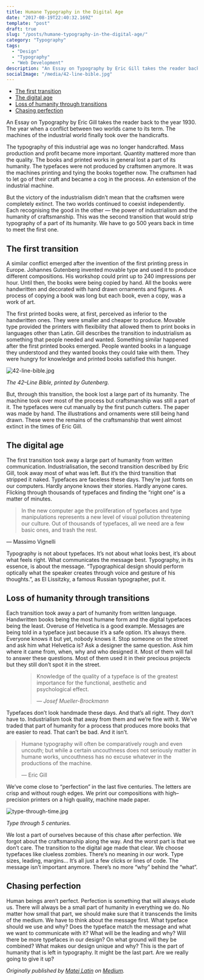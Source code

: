 ```yaml
---
title: Humane Typography in the Digital Age
date: "2017-08-19T22:40:32.169Z"
template: "post"
draft: true
slug: "/posts/humane-typography-in-the-digital-age/"
category: "Typography"
tags:
  - "Design"
  - "Typography"
  - "Web Development"
description: "An Essay on Typography by Eric Gill takes the reader back to the year 1930. The year when a conflict between two worlds came to its term. The machines of the industrial world finally took over the handicrafts."
socialImage: "/media/42-line-bible.jpg"
---
```


- [The first transition](#the-first-transition)
- [The digital age](#the-digital-age)
- [Loss of humanity through transitions](#loss-of-humanity-through-transitions)
- [Chasing perfection](#chasing-perfection)

An Essay on Typography by Eric Gill takes the reader back to the year 1930. The year when a conflict between two worlds came to its term. The machines of the industrial world finally took over the handicrafts.

The typography of this industrial age was no longer handcrafted. Mass production and profit became more important. Quantity mattered more than the quality. The books and printed works in general lost a part of its humanity. The typefaces were not produced by craftsmen anymore. It was the machines printing and tying the books together now. The craftsmen had to let go of their craft and became a cog in the process. An extension of the industrial machine.

But the victory of the industrialism didn’t mean that the craftsmen were completely extinct. The two worlds continued to coexist independently. Each recognising the good in the other — the power of industrialism and the humanity of craftsmanship. This was the second transition that would strip typography of a part of its humanity. We have to go 500 years back in time to meet the first one.

## The first transition

A similar conflict emerged after the invention of the first printing press in Europe. Johannes Gutenberg invented movable type and used it to produce different compositions. His workshop could print up to 240 impressions per hour. Until then, the books were being copied by hand. All the books were handwritten and decorated with hand drawn ornaments and figures. A process of copying a book was long but each book, even a copy, was a work of art.

The first printed books were, at first, perceived as inferior to the handwritten ones. They were smaller and cheaper to produce. Movable type provided the printers with flexibility that allowed them to print books in languages other than Latin. Gill describes the transition to industrialism as something that people needed and wanted. Something similar happened after the first printed books emerged. People wanted books in a language they understood and they wanted books they could take with them. They were hungry for knowledge and printed books satisfied this hunger.

![42-line-bible.jpg](/media/42-line-bible.jpg)

*The 42–Line Bible, printed by Gutenberg.*

But, through this transition, the book lost a large part of its humanity. The machine took over most of the process but craftsmanship was still a part of it. The typefaces were cut manually by the first punch cutters. The paper was made by hand. The illustrations and ornaments were still being hand drawn. These were the remains of the craftsmanship that went almost extinct in the times of Eric Gill.

## The digital age

The first transition took away a large part of humanity from written communication. Industrialisation, the second transition described by Eric Gill, took away most of what was left. But it’s the third transition that stripped it naked. Typefaces are faceless these days. They’re just fonts on our computers. Hardly anyone knows their stories. Hardly anyone cares. Flicking through thousands of typefaces and finding the “right one” is a matter of minutes.

> In the new computer age the proliferation of typefaces and type manipulations represents a new level of visual pollution threatening our culture. Out of thousands of typefaces, all we need are a few basic ones, and trash the rest.
>
— Massimo Vignelli

Typography is not about typefaces. It’s not about what looks best, it’s about what feels right. What communicates the message best. Typography, in its essence, is about the message. “Typographical design should perform optically what the speaker creates through voice and gesture of his thoughts.”, as El Lissitzky, a famous Russian typographer, put it.

## Loss of humanity through transitions

Each transition took away a part of humanity from written language. Handwritten books being the most humane form and the digital typefaces being the least. Overuse of Helvetica is a good example. Messages are being told in a typeface just because it’s a safe option. It’s always there. Everyone knows it but yet, nobody knows it. Stop someone on the street and ask him what Helvetica is? Ask a designer the same question. Ask him where it came from, when, why and who designed it. Most of them will fail to answer these questions. Most of them used it in their precious projects but they still don’t spot it in the street.

<figure>
	<blockquote>
		<p>Knowledge of the quality of a typeface is of the greatest importance for the functional, aesthetic and psychological effect.</p>
		<footer>
			<cite>— Josef Mueller-Brockmann</cite>
		</footer>
	</blockquote>
</figure>

Typefaces don’t look handmade these days. And that’s all right. They don’t have to. Industrialism took that away from them and we’re fine with it. We’ve traded that part of humanity for a process that produces more books that are easier to read. That can’t be bad. And it isn’t.

> Humane typography will often be comparatively rough and even uncouth; but while a certain uncouthness does not seriously matter in humane works, uncouthness has no excuse whatever in the productions of the machine.
>
> — Eric Gill

We’ve come close to “perfection” in the last five centuries. The letters are crisp and without rough edges. We print our compositions with high–precision printers on a high quality, machine made paper.

![type-through-time.jpg](/media/type-through-time.jpg)

*Type through 5 centuries.*

We lost a part of ourselves because of this chase after perfection. We forgot about the craftsmanship along the way. And the worst part is that we don’t care. The transition to the digital age made that clear. We choose typefaces like clueless zombies. There’s no meaning in our work. Type sizes, leading, margins… It’s all just a few clicks or lines of code. The message isn’t important anymore. There’s no more “why” behind the “what”.

## Chasing perfection

Human beings aren’t perfect. Perfection is something that will always elude us. There will always be a small part of humanity in everything we do. No matter how small that part, we should make sure that it transcends the limits of the medium. We have to think about the message first. What typeface should we use and why? Does the typeface match the message and what we want to communicate with it? What will be the leading and why? Will there be more typefaces in our design? On what ground will they be combined? What makes our design unique and why? This is the part of humanity that is left in typography. It might be the last part. Are we really going to give it up?

*Originally published by [Matej Latin](http://matejlatin.co.uk/) on [Medium](https://medium.com/design-notes/humane-typography-in-the-digital-age-9bd5c16199bd?ref=webdesignernews.com#.lygo82z0x).*